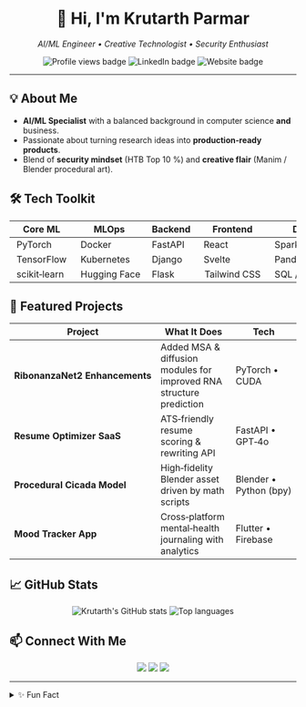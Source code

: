 <!-- GitHub Profile Landing Page -->

<h1 align="center">👋 Hi, I'm <strong>Krutarth Parmar</strong></h1>
<p align="center"><em>AI/ML Engineer • Creative Technologist • Security Enthusiast</em></p>

<p align="center">
  <img src="https://komarev.com/ghpvc/?username=kayo09&label=Profile+Views&color=0e75b6&style=flat" alt="Profile views badge"/>
  <img src="https://img.shields.io/badge/LinkedIn-Krutarth%20Parmar-blue?logo=linkedin&style=flat" alt="LinkedIn badge"/>
  <img src="https://img.shields.io/badge/Website-kayparmar.com-informational?logo=google-chrome&style=flat" alt="Website badge"/>
</p>

---

## 💡 About Me

* **AI/ML Specialist** with a balanced background in computer science **and** business.
* Passionate about turning research ideas into **production‑ready products**.
* Blend of **security mindset** (HTB Top 10 %) and **creative flair** (Manim / Blender procedural art).

## 🛠️ Tech Toolkit

|  Core ML      |  MLOps        |  Backend  |  Frontend      |  Data         |  Other  |
| ------------- | ------------- | --------- | -------------- | ------------- | ------- |
|  PyTorch      |  Docker       |  FastAPI  |  React         |  Spark        |  Linux  |
|  TensorFlow   |  Kubernetes   |  Django   |  Svelte        |  Pandas       |  Git    |
|  scikit‑learn |  Hugging Face |  Flask    |  Tailwind CSS  |  SQL / NoSQL  |  Bash   |

## 🚀 Featured Projects

|  Project                       |  What It Does                                                       |  Tech                  |
| ------------------------------ | ------------------------------------------------------------------- | ---------------------- |
| **RibonanzaNet2 Enhancements** | Added MSA & diffusion modules for improved RNA structure prediction | PyTorch • CUDA         |
| **Resume Optimizer SaaS**      | ATS‑friendly resume scoring & rewriting API                         | FastAPI • GPT‑4o       |
| **Procedural Cicada Model**    | High‑fidelity Blender asset driven by math scripts                  | Blender • Python (bpy) |
| **Mood Tracker App**           | Cross‑platform mental‑health journaling with analytics              | Flutter • Firebase     |


## 📈 GitHub Stats

<p align="center">
  <img src="https://github-readme-stats.vercel.app/api?username=kayo09&show_icons=true&theme=default" alt="Krutarth's GitHub stats"/>
  <img src="https://github-readme-stats.vercel.app/api/top-langs/?username=kayo09&layout=compact" alt="Top languages"/>
</p>

## 📫 Connect With Me

<p align="center">
  <a href="mailto:thisiskay@kayparmar.com"><img src="https://img.shields.io/badge/Email-thisiskay@kayparmar.com-symbol?style=flat&logo=gmail"/></a>
  <a href="https://www.linkedin.com/in/krutarth-p-73084b216/"><img src="https://img.shields.io/badge/LinkedIn-krutarth parmar-blue?style=flat&logo=linkedin"/></a>
  <a href="https://kayparmar.com"><img src="https://img.shields.io/badge/Portfolio-kayparmar.com-critical?style=flat&logo=google-chrome"/></a>
</p>

---

<details>
<summary>✨ Fun Fact</summary>
i like to run
</details>
